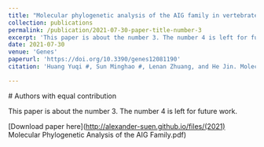 ```yaml
---
title: "Molecular phylogenetic analysis of the AIG family in vertebrates"
collection: publications
permalink: /publication/2021-07-30-paper-title-number-3
excerpt: 'This paper is about the number 3. The number 4 is left for future work.'
date: 2021-07-30
venue: 'Genes'
paperurl: 'https://doi.org/10.3390/genes12081190'
citation: 'Huang Yuqi #, Sun Minghao #, Lenan Zhuang, and He Jin. Molecular Phylogenetic Analysis of the AIG Family in Vertebrates. Genes. 2021 Jul 30;12(8):1190.'

---
```

\# Authors with equal contribution

<!-- Huang Yuqi #, Sun Minghao #, Lenan Zhuang, and He Jin. Molecular Phylogenetic Analysis of the AIG Family in Vertebrates. Genes. 2021 Jul 30;12(8):1190. -->

This paper is about the number 3. The number 4 is left for future work.

[Download paper here](http://alexander-suen.github.io/files/(2021) Molecular Phylogenetic Analysis of the AIG Family.pdf)


